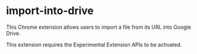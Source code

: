 import-into-drive
=================

This Chrome extension allows users to import a file from its URL into Google Drive.

This extension requires the Experimental Extension APIs to be activated.
